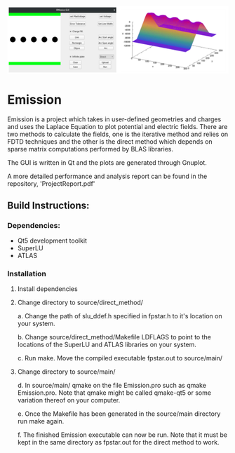 ![banner](images/intro.png)

# Emission
Emission is a project which takes in user-defined geometries and charges and
uses the Laplace Equation to plot potential and electric fields. There are two
methods to calculate the fields, one is the iterative method and relies on FDTD
techniques and the other is the direct method which depends on sparse matrix
computations performed by BLAS libraries. 

The GUI is written in Qt and the plots are generated through Gnuplot.

A more detailed performance and analysis report can be found in the repository,
'ProjectReport.pdf'

## Build Instructions:

### Dependencies:

* Qt5 development toolkit
* SuperLU
* ATLAS

### Installation

1. Install dependencies
2. Change directory to source/direct_method/

    a. Change the path of slu_ddef.h specified in fpstar.h to it's location
    on your system.

    b. Change source/direct_method/Makefile LDFLAGS to point to the locations
    of the SuperLU and ATLAS libraries on your system.

    c. Run make. Move the compiled executable fpstar.out to source/main/

3. Change directory to source/main/

    d. In source/main/ qmake on the file Emission.pro such as qmake
    Emission.pro. Note that qmake might be called qmake-qt5 or some variation
    thereof on your computer.

    e. Once the Makefile has been generated in the source/main directory run
    make again.

    f. The finished Emission executable can now be run. Note that it must be
    kept in the same directory as fpstar.out for the direct method to work.
